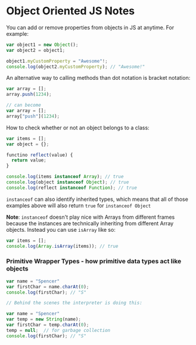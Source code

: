 # Object Oriented JS Notes


You can add or remove properties from objects in JS at anytime.  For example:
```javascript
var object1 = new Object();
var object2 = object1;

object1.myCustomProperty = "Awesome"!;
console.log(object2.myCustomProperty); // "Awesome!"
```

An alternative way to calling methods than dot notation is bracket notation:
```javascript
var array = [];
array.push(1234);

// can become
var array = [];
array["push"](1234);
```

How to check whether or not an object belongs to a class:
```javascript
var items = [];
var object = {};

functino reflect(value) {
  return value;
}

console.log(items instanceof Array); // true
console.log(object instanceof Object); // true
console.log(reflect instanceof Function); // true
```

`instanceof` can also identify inherited types, which means that all of those
examples above will also return `true` for `instanceof Object`

**Note**: `instanceof` doesn't play nice with Arrays from different frames
because the instances are technically inheriting from different Array objects.
Instead you can use `isArray` like so:

```javascript
var items = [];
console.log(Array.isArray(items)); // true
```

### Primitive Wrapper Types - how primitive data types act like objects
```javascript
var name = "Spencer"
var firstChar = name.charAt(0);
console.log(firstChar); // "S"

// Behind the scenes the interpreter is doing this:

var name = "Spencer"
var temp = new String(name);
var firstChar = temp.charAt(0);
temp = null;  // for garbage collection
console.log(firstChar); // "S"
```


